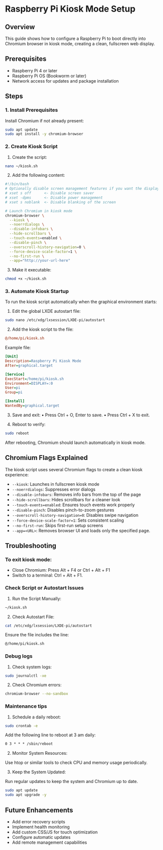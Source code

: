 # Raspberry Pi Kiosk Mode Setup

## Overview

This guide shows how to configure a Raspberry Pi to boot directly into Chromium browser in kiosk mode, creating a clean, fullscreen web display.

## Prerequisites

- Raspberry Pi 4 or later
- Raspberry Pi OS (Bookworm or later)
- Network access for updates and package installation

## Steps

### 1. Install Prerequisites

Install Chromium if not already present:

```bash
sudo apt update
sudo apt install -y chromium-browser
```

### 2. Create Kiosk Script

1. Create the script:

```bash
nano ~/kiosk.sh
```

2. Add the following content:

```bash
#!/bin/bash
# Optionally disable screen management features if you want the display to stay on
# xset s off      <- Disable screen saver
# xset -dpms      <- Disable power management
# xset s noblank  <- Disable blanking of the screen

# Launch Chromium in kiosk mode
chromium-browser \
  --kiosk \
  --noerrdialogs \
  --disable-infobars \
  --hide-scrollbars \
  --touch-events=enabled \
  --disable-pinch \
  --overscroll-history-navigation=0 \
  --force-device-scale-factor=1 \
  --no-first-run \
  --app="http://your-url-here"
```

3. Make it executable:

```bash
chmod +x ~/kiosk.sh
```

### 3. Automate Kiosk Startup

To run the kiosk script automatically when the graphical environment starts:

1. Edit the global LXDE autostart file:

```bash
sudo nano /etc/xdg/lxsession/LXDE-pi/autostart
```

2. Add the kiosk script to the file:

```ini
@/home/pi/kiosk.sh
```

Example file:

```ini
[Unit]
Description=Raspberry Pi Kiosk Mode
After=graphical.target

[Service]
ExecStart=/home/pi/kiosk.sh
Environment=DISPLAY=:0
User=pi
Group=pi

[Install]
WantedBy=graphical.target
```

3. Save and exit:
   • Press Ctrl + O, Enter to save.
   • Press Ctrl + X to exit.

4. Reboot to verify:

```bash
sudo reboot
```

After rebooting, Chromium should launch automatically in kiosk mode.

## Chromium Flags Explained

The kiosk script uses several Chromium flags to create a clean kiosk experience:

- `--kiosk`: Launches in fullscreen kiosk mode
- `--noerrdialogs`: Suppresses error dialogs
- `--disable-infobars`: Removes info bars from the top of the page
- `--hide-scrollbars`: Hides scrollbars for a cleaner look
- `--touch-events=enabled`: Ensures touch events work properly
- `--disable-pinch`: Disables pinch-to-zoom gestures
- `--overscroll-history-navigation=0`: Disables swipe navigation
- `--force-device-scale-factor=1`: Sets consistent scaling
- `--no-first-run`: Skips first-run setup screens
- `--app=<URL>`: Removes browser UI and loads only the specified page.

## Troubleshooting

### To exit kiosk mode:

- Close Chromium: Press Alt + F4 or Ctrl + Alt + F1
- Switch to a terminal: Ctrl + Alt + F1.

### Check Script or Autostart Issues

1. Run the Script Manually:

```bash
~/kiosk.sh
```

2. Check Autostart File:

```bash
cat /etc/xdg/lxsession/LXDE-pi/autostart
```

Ensure the file includes the line:

```txt
@/home/pi/kiosk.sh
```

### Debug logs

1. Check system logs:

```bash
sudo journalctl -xe
```

2. Check Chromium errors:

```bash
chromium-browser --no-sandbox
```

### Maintenance tips

1. Schedule a daily reboot:

```bash
sudo crontab -e
```

Add the following line to reboot at 3 am daily:

```txt
0 3 * * * /sbin/reboot
```

2. Monitor System Resources:

Use htop or similar tools to check CPU and memory usage periodically.

3. Keep the System Updated:

Run regular updates to keep the system and Chromium up to date.

```bash
sudo apt update
sudo apt upgrade -y
```

## Future Enhancements

- Add error recovery scripts
- Implement health monitoring
- Add custom CSS/JS for touch optimization
- Configure automatic updates
- Add remote management capabilities
